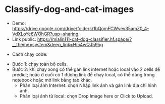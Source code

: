 # Classify-dog-and-cat-images
- Demo: https://drive.google.com/drive/folders/1bQomFCWyev35amZ0_4-VdXLoYc6WOhGR?usp=sharing
- Link public: https://mialin111-cat-dog-classifier.hf.space/?__theme=system&deep_link=Hi54wQJ59hg
* Cách chạy code:
- Bước 1: chạy toàn bộ cells.
- Bước 2: khi chạy xong có thể gán link internet hoặc local vào 2 cells để predict; hoặc ở cuối có 1 đường link để chạy local, có thể dùng trong notebook hoặc mở link bằng tab khác.
  + Phân loại ảnh Internet: chọn Nhập link ảnh và gán link địa chỉ hình ảnh.
  + Phân loại ảnh từ local: chọn Drop Image here or Click to Upload.

